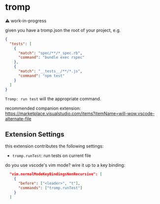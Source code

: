 # tromp

⚠️ work-in-progress

given you have a tromp.json the root of your project, e.g.

```json
{
  "tests": [
    {
      "match": "spec/**/*_spec.rb",
      "command": "bundle exec rspec"
    },
    {
      "match": "__tests__/**/*.js",
      "command": "npm test"
    }
  ]
}
```

`Tromp: run test` will the appropriate command.

recommended companion extension:
https://marketplace.visualstudio.com/items?itemName=will-wow.vscode-alternate-file

## Extension Settings

this extension contributes the following settings:

- `tromp.runTest`: run tests on current file

do you use vscode's vim mode? wire it up to a key binding:

```json
  "vim.normalModeKeyBindingsNonRecursive": [
    {
      "before": ["<leader>", "t"],
      "commands": ["tromp.runTest"]
    }
  ]
```
